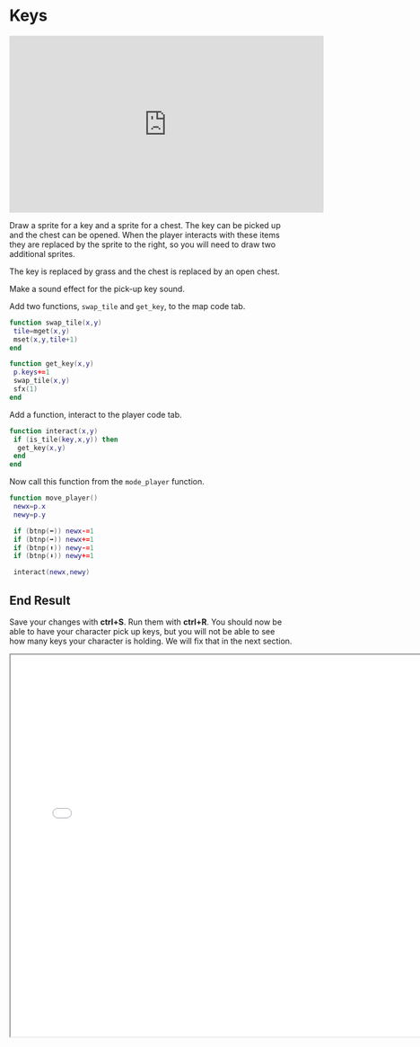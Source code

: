 # Keys

<iframe width="560" height="315" src="https://www.youtube.com/embed/8RXnQYXufB8" title="YouTube video player" frameborder="0" allow="accelerometer; autoplay; clipboard-write; encrypted-media; gyroscope; picture-in-picture" allowfullscreen></iframe>

Draw a sprite for a key and a sprite for a chest. The key can be picked up and the chest can be opened. When the player interacts with these items they are replaced by the sprite to the right, so you will need to draw two additional sprites.

The key is replaced by grass and the chest is replaced by an open chest.

Make a sound effect for the pick-up key sound.

Add two functions, `swap_tile` and `get_key`, to the map code tab.

```lua
function swap_tile(x,y)
 tile=mget(x,y)
 mset(x,y,tile+1)
end

function get_key(x,y)
 p.keys+=1
 swap_tile(x,y)
 sfx(1)
end
```

Add a function, interact to the player code tab.

```lua
function interact(x,y)
 if (is_tile(key,x,y)) then
  get_key(x,y)
 end
end
```

Now call this function from the `mode_player` function.

```lua
function move_player()
 newx=p.x
 newy=p.y

 if (btnp(⬅️)) newx-=1
 if (btnp(➡️)) newx+=1
 if (btnp(⬆️)) newy-=1
 if (btnp(⬇️)) newy+=1

 interact(newx,newy)
```

## End Result

Save your changes with **ctrl+S**. Run them with **ctrl+R**. You should now be able
to have your character pick up keys, but you will not be able to see how many keys
your character is holding. We will fix that in the next section.

<iframe width="750px" height="680px" src="./adventuregame_step_05.html"></iframe>


